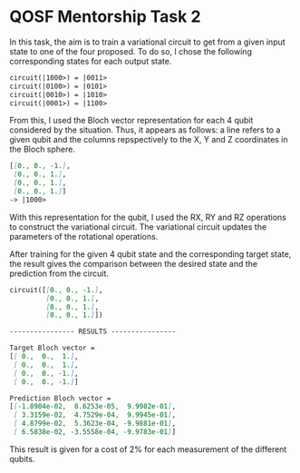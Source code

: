 # QOSF Mentorship Task 2

In this task, the aim is to train a variational circuit to get from a given input state to one of the four proposed. 
To do so, I chose the following corresponding states for each output state.

```markdown
circuit(|1000>) = |0011>
circuit(|0100>) = |0101>
circuit(|0010>) = |1010>
circuit(|0001>) = |1100>
```

From this, I used the Bloch vector representation for each 4 qubit considered by the situation.
Thus, it appears as follows: a line refers to a given qubit and the columns repspectively to the X, Y and Z coordinates in the Bloch sphere. 

```markdown
[[0., 0., -1.],
 [0., 0., 1.],
 [0., 0., 1.],
 [0., 0., 1.]]
-> |1000>
```

With this representation for the qubit, I used the RX, RY and RZ operations to construct the variational circuit.
The variational circuit updates the parameters of the rotational operations.

After training for the given 4 qubit state and the corresponding target state, the result gives the comparison between the desired state and the prediction from the circuit.

```markdown
circuit([[0., 0., -1.],
         [0., 0., 1.],
         [0., 0., 1.],
         [0., 0., 1.]])

---------------- RESULTS ----------------

Target Bloch vector =
[[ 0.,  0.,  1.],
 [ 0.,  0.,  1.],
 [ 0.,  0., -1.],
 [ 0.,  0., -1.]]

Prediction Bloch vector =
[[-1.8904e-02,  8.6253e-05,  9.9982e-01],
 [ 3.3159e-02,  4.7529e-04,  9.9945e-01],
 [ 4.8799e-02,  5.3623e-04, -9.9881e-01],
 [ 6.5838e-02, -3.5558e-04, -9.9783e-01]]
```

This result is given for a cost of 2% for each measurement of the different qubits.
